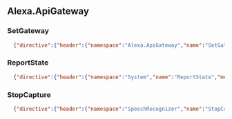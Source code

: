## Alexa.ApiGateway
### SetGateway
```json
  {"directive":{"header":{"namespace":"Alexa.ApiGateway","name":"SetGateway","messageId":"481dfec2-c4ff-411c-8413-454561104173","dialogRequestId":"120d2f68-b9cf-4b1e-9e00-6b546137ac4f"},"payload":{"gateway":"https://bob-dispatch-prod-eu.amazon.com"}}}
```

### ReportState
```json
  {"directive":{"header":{"namespace":"System","name":"ReportState","messageId":"7aa31b56-4eb5-49cc-9648-d8df74689cb0"},"payload":{}}}
```

### StopCapture
```json
  {"directive":{"header":{"namespace":"SpeechRecognizer","name":"StopCapture","messageId":"0d516b04-7999-4b9b-9d97-b756d44570b9","dialogRequestId":"ed4dc466-9fd6-4a9e-98aa-eea2c35e6a58"},"payload":{}}}
```